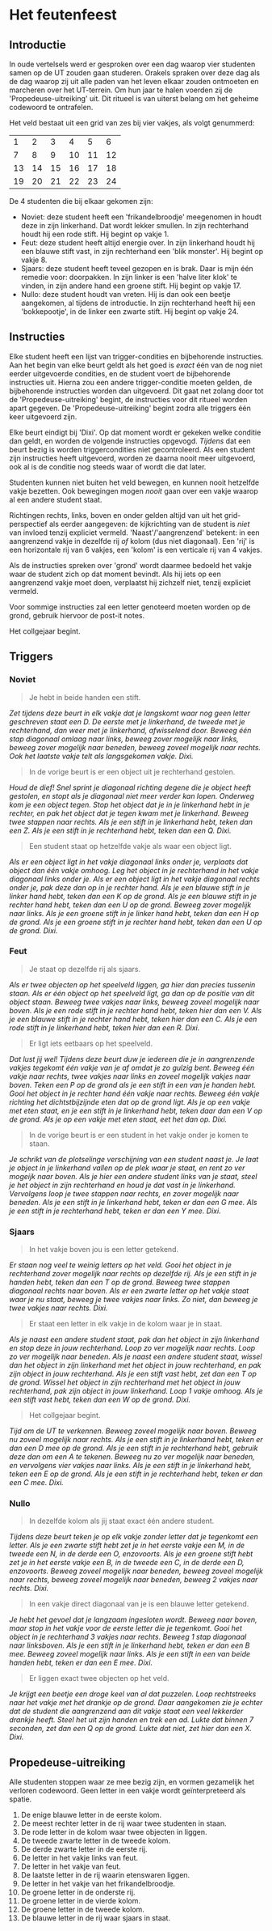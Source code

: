 # Het feutenfeest

## Introductie
In oude vertelsels werd er gesproken over een dag waarop vier studenten samen op de UT zouden gaan studeren. Orakels spraken over deze dag als de dag waarop zij uit alle paden van het leven elkaar zouden ontmoeten en marcheren over het UT-terrein. Om hun jaar te halen voerden zij de 'Propedeuse-uitreiking' uit. Dit ritueel is van uiterst belang om het geheime codewoord te ontrafelen.

Het veld bestaat uit een grid van zes bij vier vakjes, als volgt genummerd:

|    |    |    |    |    |    |
|----|----|----|----|----|----|
|  1 |  2 |  3 |  4 |  5 |  6 |
|  7 |  8 |  9 | 10 | 11 | 12 |
| 13 | 14 | 15 | 16 | 17 | 18 |
| 19 | 20 | 21 | 22 | 23 | 24 |

De 4 studenten die bij elkaar gekomen zijn:
 * Noviet: deze student heeft een 'frikandelbroodje' meegenomen in houdt deze in zijn linkerhand. Dat wordt lekker smullen. In zijn rechterhand houdt hij een rode stift. Hij begint op vakje 1.
 * Feut: deze student heeft altijd energie over. In zijn linkerhand houdt hij een blauwe stift vast, in zijn rechterhand een 'blik monster'. Hij begint op vakje 8.
 * Sjaars: deze student heeft teveel gezopen en is brak. Daar is mijn één remedie voor: doorpakken. In zijn linker is een 'halve liter klok' te vinden, in zijn andere hand een groene stift. Hij begint op vakje 17.
 * Nullo: deze student houdt van vreten. Hij is dan ook een beetje aangekomen, al tijdens de introductie. In zijn rechterhand heeft hij een 'bokkepootje', in de linker een zwarte stift. Hij begint op vakje 24.

## Instructies
Elke student heeft een lijst van trigger-condities en bijbehorende instructies. Aan het begin van elke beurt geldt als het goed is *exact* één van de nog niet eerder uitgevoerde condities, en de student voert de bijbehorende instructies uit. Hierna zou een andere trigger-conditie moeten gelden, de bijbehorende instructies worden dan uitgevoerd. Dit gaat net zolang door tot de 'Propedeuse-uitreiking' begint, de instructies voor dit ritueel worden apart gegeven. De 'Propedeuse-uitreiking' begint zodra alle triggers één keer uitgevoerd zijn.

Elke beurt eindigt bij 'Dixi'. Op dat moment wordt er gekeken welke conditie dan geldt, en worden de volgende instructies opgevogd. _Tijdens_ dat een beurt bezig is worden triggercondities niet gecontroleerd. Als een student zijn instructies heeft uitgevoerd, worden ze daarna nooit meer uitgevoerd, ook al is de conditie nog steeds waar of wordt die dat later.

Studenten kunnen niet buiten het veld bewegen, en kunnen nooit hetzelfde vakje bezetten. Ook bewegingen mogen *nooit* gaan over een vakje waarop al een andere student staat.

Richtingen rechts, links, boven en onder gelden altijd van uit het grid-perspectief als eerder aangegeven: de kijkrichting van de student is *niet* van invloed tenzij expliciet vermeld. 'Naast'/'aangrenzend' betekent: in een aangrenzend vakje in dezelfde rij *of* kolom (dus niet diagonaal). Een 'rij' is een horizontale rij van 6 vakjes, een 'kolom' is een verticale rij van 4 vakjes.

Als de instructies spreken over 'grond' wordt daarmee bedoeld het vakje waar de student zich op dat moment bevindt. Als hij iets op een aangrenzend vakje moet doen, verplaatst hij zichzelf niet, tenzij expliciet vermeld.

Voor sommige instructies zal een letter genoteerd moeten worden op de grond, gebruik hiervoor de post-it notes.

Het collgejaar begint.

## Triggers
### Noviet
> Je hebt in beide handen een stift.

_Zet tijdens deze beurt in elk vakje dat je langskomt waar nog geen letter geschreven staat een D. De eerste met je linkerhand, de tweede met je rechterhand, dan weer met je linkerhand, afwisselend door. Beweeg één stap diagonaal omlaag naar links, beweeg zover mogelijk naar links, beweeg zover mogelijk naar beneden, beweeg zoveel mogelijk naar rechts. Ook het laatste vakje telt als langsgekomen vakje. Dixi._

> In de vorige beurt is er een object uit je rechterhand gestolen.

_Houd de dief! Snel sprint je diagonaal richting degene die je object heeft gestolen, en stopt als je diagonaal niet meer verder kan lopen. Onderweg kom je een object tegen. Stop het object dat je in je linkerhand hebt in je rechter, en pak het object dat je tegen kwam met je linkerhand. Beweeg twee stappen naar rechts. Als je een stift in je linkerhand hebt, teken dan een Z. Als je een stift in je rechterhand hebt, teken dan een Q. Dixi._

> Een student staat op hetzelfde vakje als waar een object ligt.

_Als er een object ligt in het vakje diagonaal links onder je, verplaats dat object dan één vakje omhoog. Leg het object in je rechterhand in het vakje diagonaal links onder je. Als er een object ligt in het vakje diagonaal rechts onder je, pak deze dan op in je rechter hand. Als je een blauwe stift in je linker hand hebt, teken dan een K op de grond. Als je een blauwe stift in je rechter hand hebt, teken dan een U op de grond. Beweeg zover mogelijk naar links. Als je een groene stift in je linker hand hebt, teken dan een H op de grond. Als je een groene stift in je rechter hand hebt, teken dan een U op de grond. Dixi._

### Feut
> Je staat op dezelfde rij als sjaars.

_Als er twee objecten op het speelveld liggen, ga hier dan precies tussenin staan. Als er één object op het speelveld ligt, ga dan op de positie van dit object staan. Beweeg twee vakjes naar links, beweeg zoveel mogelijk naar boven. Als je een rode stift in je rechter hand hebt, teken hier dan een V. Als je een blauwe stift in je rechter hand hebt, teken hier dan een C. Als je een rode stift in je linkerhand hebt, teken hier dan een R. Dixi._

> Er ligt iets eetbaars op het speelveld.

_Dat lust jij wel! Tijdens deze beurt duw je iedereen die je in aangrenzende vakjes tegekomt één vakje van je af omdat je zo gulzig bent. Beweeg één vakje naar rechts, twee vakjes naar links en zoveel mogelijk vakjes naar boven. Teken een P op de grond als je een stift in een van je handen hebt. Gooi het object in je rechter hand één vakje naar rechts. Beweeg één vakje richting het dichtstbijzijnde eten dat op de grond ligt. Als je op een vakje met eten staat, en je een stift in je linkerhand hebt, teken daar dan een V op de grond. Als je op een vakje met eten staat, eet het dan op. Dixi._

> In de vorige beurt is er een student in het vakje onder je komen te staan.

_Je schrikt van de plotselinge verschijning van een student naast je. Je laat je object in je linkerhand vallen op de plek waar je staat, en rent zo ver mogeijk naar boven. Als je hier een andere student links van je staat, steel je het object in zijn rechterhand en houd je dat vast in je linkerhand. Vervolgens loop je twee stappen naar rechts, en zover mogelijk naar beneden. Als je een stift in je linkerhand hebt, teken er dan een G mee. Als je een stift in je rechterhand hebt, teken er dan een Y mee. Dixi._

### Sjaars
> In het vakje boven jou is een letter getekend.

_Er staan nog veel te weinig letters op het veld. Gooi het object in je rechterhand zover mogelijk naar rechts op dezelfde rij. Als je een stift in je handen hebt, teken dan een T op de grond. Beweeg twee stappen diagonaal rechts naar boven. Als er een zwarte letter op het vakje staat waar je nu staat, beweeg je twee vakjes naar links. Zo niet, dan beweeg je twee vakjes naar rechts. Dixi._

> Er staat een letter in elk vakje in de kolom waar je in staat.

_Als je naast een andere student staat, pak dan het object in zijn linkerhand en stop deze in jouw rechterhand. Loop zo ver mogelijk naar rechts. Loop zo ver mogelijk naar beneden. Als je naast een andere student staat, wissel dan het object in zijn linkerhand met het object in jouw rechterhand, en pak zijn object in jouw rechterhand. Als je een stift vast hebt, zet dan een T op de grond. Wissel het object in zijn rechterhand met het object in jouw rechterhand, pak zijn object in jouw linkerhand. Loop 1 vakje omhoog. Als je een stift vast hebt, teken dan een W op de grond. Dixi._

> Het collgejaar begint.

_Tijd om de UT te verkennen. Beweeg zoveel mogelijk naar boven. Beweeg nu zoveel mogelijk naar rechts. Als je een stift in je linkerhand hebt, teken er dan een D mee op de grond. Als je een stift in je rechterhand hebt, gebruik deze dan om een A te tekenen. Beweeg nu zo ver mogelijk naar beneden, en vervolgens vier vakjes naar links. Als je een stift in je linkerhand hebt, teken een E op de grond. Als je een stift in je rechterhand hebt, teken er dan een C mee. Dixi._

### Nullo
> In dezelfde kolom als jij staat exact één andere student.

_Tijdens deze beurt teken je op elk vakje zonder letter dat je tegenkomt een letter. Als je een zwarte stift hebt zet je in het eerste vakje een M, in de tweede een N, in de derde een O, enzovoorts. Als je een groene stift hebt zet je in het eerste vakje een B, in de tweede een C, in de derde een D, enzovoorts. Beweeg zoveel mogelijk naar beneden, beweeg zoveel mogelijk naar rechts, beweeg zoveel mogelijk naar beneden, beweeg 2 vakjes naar rechts. Dixi._

> In een vakje direct diagonaal van je is een blauwe letter getekend.

_Je hebt het gevoel dat je langzaam ingesloten wordt. Beweeg naar boven, maar stop in het vakje voor de eerste letter die je tegenkomt. Gooi het object in je rechterhand 3 vakjes naar rechts. Beweeg 1 stap diagonaal naar linksboven. Als je een stift in je linkerhand hebt, teken er dan een B mee. Beweeg zoveel mogelijk naar links. Als je een stift in een van beide handen hebt, teken er dan een E mee. Dixi._

> Er liggen exact twee objecten op het veld.

_Je krijgt een beetje een droge keel van al dat puzzelen. Loop rechtstreeks naar het vakje met het drankje op de grond. Daar aangekomen zie je echter dat de student die aangrenzend aan dit vakje staat een veel lekkerder drankje heeft. Steel het uit zijn handen en trek een ad. Lukte dat binnen 7 seconden, zet dan een Q op de grond. Lukte dat niet, zet hier dan een X. Dixi._

## Propedeuse-uitreiking
Alle studenten stoppen waar ze mee bezig zijn, en vormen gezamelijk het verloren codewoord. Geen letter in een vakje wordt geïnterpreteerd als spatie.
  1. De enige blauwe letter in de eerste kolom.
  2. De meest rechter letter in de rij waar twee studenten in staan.
  3. De rode letter in de kolom waar twee objecten in liggen.
  4. De tweede zwarte letter in de tweede kolom.
  5. De derde zwarte letter in de eerste rij.
  6. De letter in het vakje links van feut.
  7. De letter in het vakje van feut.
  8. De laatste letter in de rij waarin etenswaren liggen.
  9. De letter in het vakje van het frikandelbroodje.
 10. De groene letter in de onderste rij.
 11. De groene letter in de vierde kolom.
 12. De groene letter in de tweede kolom.
 13. De blauwe letter in de rij waar sjaars in staat.
